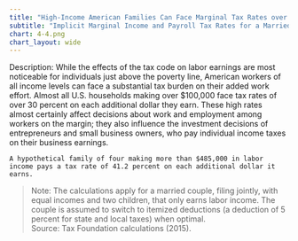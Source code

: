 ```yaml
---
title: "High-Income American Families Can Face Marginal Tax Rates over 40 Percent"
subtitle: "Implicit Marginal Income and Payroll Tax Rates for a Married Household with Two Children (2015)"
chart: 4-4.png
chart_layout: wide
---
```

Description: While the effects of the tax code on labor earnings are most noticeable for individuals just above the poverty line, American workers of all income levels can face a substantial tax burden on their added work effort. Almost all U.S. households making over $100,000 face tax rates of over 30 percent on each additional dollar they earn. These high rates almost certainly affect decisions about work and employment among workers on the margin; they also influence the investment decisions of entrepreneurs and small business owners, who pay individual income taxes on their business earnings.						

```
A hypothetical family of four making more than $485,000 in labor income pays a tax rate of 41.2 percent on each additional dollar it earns.
```

> Note: The calculations apply for a married couple, filing jointly, with equal incomes and two children, that only earns labor income. The couple is assumed to switch to itemized deductions (a deduction of 5 percent for state and local taxes) when optimal.						
> Source: Tax Foundation calculations (2015).
